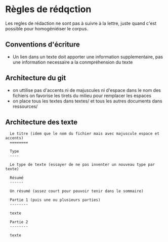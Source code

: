 Règles de rédqction
===================

Les regles de rédaction ne sont pas à suivre à la lettre, juste quand c'est possible pour homogéniéiser le corpus.

Conventions d'écriture
----------------------

-   Un lien dans un texte doit apporter une information supplementaire, pas une information necessaire a la conmpréhension du texte

Architecture du git
-------------------

-   on uttilise pas d'accents ni de majuscules ni d'espace dans le nom des fichiers on favorise les tirets du milieu pour remplacer les espaces
-   on place tous les textes dans textes/ et tous les autres documents dans ressources/

Architecture des texte
----------------------
      
      Le titre (idem que le nom du fichier mais avec majuscule espace et accents)
      ========
      
      Type
      ----
      
      Le type de texte (essayer de ne pas inventer un nouveau type par texte)
      
      Résumé
      ------
      
      Un résumé (assez court pour pouvoir tenir dans le sommaire)
      
      Partie 1 (puis une ou plusieurs parties)
      --------
      
      texte
      
      Partie 2
      --------
      
      texte
